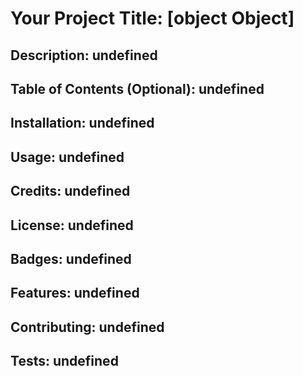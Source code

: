 
# Your Project Title: [object Object]

## Description: undefined

## Table of Contents (Optional): undefined

## Installation: undefined

## Usage: undefined

## Credits: undefined

## License: undefined

## Badges: undefined

## Features: undefined

## Contributing: undefined

## Tests: undefined


    